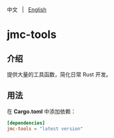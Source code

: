 中文 &nbsp; | &nbsp; [English](README.md)

# jmc-tools

## 介绍

提供大量的工具函数，简化日常 Rust 开发。

## 用法

在 **Cargo.toml** 中添加依赖：
```toml
[dependencies]
jmc-tools = "latest version"
```
